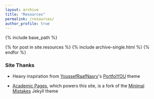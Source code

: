 ```yaml
---
layout: archive
title: "Resources"
permalink: /resources/
author_profile: true
---
```


{% include base_path %}

{% for post in site.resources %}
   {% include archive-single.html %}
{% endfor %}


### Site Thanks

- Heavy inspiration from [YoussefRaafNasry](https://github.com/YoussefRaafatNasry)'s [PortfolYOU](https://github.com/YoussefRaafatNasry/portfolYOU) theme

- [Academic Pages](https://github.com/academicpages/academicpages.github.io), which powers this site, is a fork of the [Minimal Mistakes](https://mademistakes.com/work/minimal-mistakes-jekyll-theme/) Jekyll theme